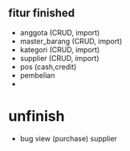 ## fitur finished
- anggota (CRUD, import)
- master_barang (CRUD, import)
- kategori (CRUD, import)
- supplier (CRUD, import)
- pos (cash,credit)
- pembelian
- 

# unfinish
- bug view (purchase) supplier

